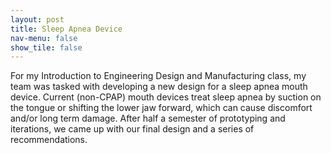 ```yaml
---
layout: post
title: Sleep Apnea Device
nav-menu: false
show_tile: false
---
```


For my Introduction to Engineering Design and Manufacturing class, my team was tasked with developing a new design for a sleep apnea mouth device. Current (non-CPAP) mouth devices treat sleep apnea by suction on the tongue or shifting the lower jaw forward, which can cause discomfort and/or long term damage. After half a semester of prototyping and iterations, we came up with our final design and a series of recommendations.

<p align="center">
    <object data="../assets/files/e4presentation.pdf" width="800" height="600" type='application/pdf'>
</p>